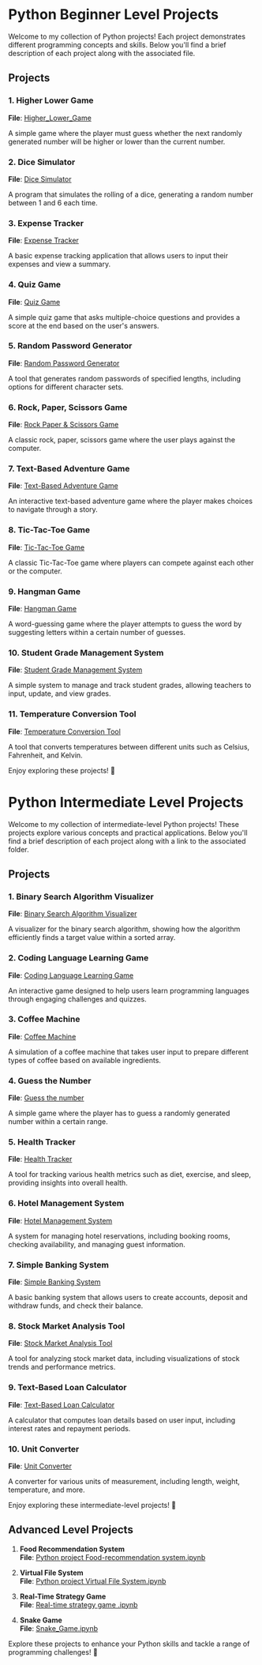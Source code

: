 # Python Beginner Level Projects

Welcome to my collection of Python projects! Each project demonstrates different programming concepts and skills. Below you'll find a brief description of each project along with the associated file.

## Projects

### 1. Higher Lower Game
**File**: [Higher_Lower_Game](./Higher%20Lower%20Game)

A simple game where the player must guess whether the next randomly generated number will be higher or lower than the current number.

### 2. Dice Simulator
**File**: [Dice Simulator](https://github.com/Bhavesh09-Coder/Python-Mini-Projects/tree/09e9ef223227370eae98b04221b73b0baea516c8/Beginner%20Projects/Dice%20Simulator)

A program that simulates the rolling of a dice, generating a random number between 1 and 6 each time.

### 3. Expense Tracker
**File**: [Expense Tracker](./Expense%20Tracker)

A basic expense tracking application that allows users to input their expenses and view a summary.

### 4. Quiz Game
**File**: [Quiz Game](./Quiz%20Game)

A simple quiz game that asks multiple-choice questions and provides a score at the end based on the user's answers.

### 5. Random Password Generator
**File**: [Random Password Generator](./Random%20Password%20Generator)

A tool that generates random passwords of specified lengths, including options for different character sets.

### 6. Rock, Paper, Scissors Game
**File**: [Rock Paper & Scissors Game](./Rock%20Paper%20&%20Scissors%20Game)

A classic rock, paper, scissors game where the user plays against the computer.

### 7. Text-Based Adventure Game
**File**: [Text-Based Adventure Game](./Text-Based%20Adventure%20Game)

An interactive text-based adventure game where the player makes choices to navigate through a story.

### 8. Tic-Tac-Toe Game
**File**: [Tic-Tac-Toe Game](./Tic-Tac-Toe%20Game)

A classic Tic-Tac-Toe game where players can compete against each other or the computer.

### 9. Hangman Game
**File**: [Hangman Game](./Hangman%20Game)

A word-guessing game where the player attempts to guess the word by suggesting letters within a certain number of guesses.

### 10. Student Grade Management System
**File**: [Student Grade Management System](./Student%20Grade%20Management%20System)

A simple system to manage and track student grades, allowing teachers to input, update, and view grades.

### 11. Temperature Conversion Tool
**File**: [Temperature Conversion Tool](./Temperature%20Conversion%20Tool)

A tool that converts temperatures between different units such as Celsius, Fahrenheit, and Kelvin.

Enjoy exploring these projects! 🚀

# Python Intermediate Level Projects

Welcome to my collection of intermediate-level Python projects! These projects explore various concepts and practical applications. Below you'll find a brief description of each project along with a link to the associated folder.

## Projects

### 1. Binary Search Algorithm Visualizer
**File**: [Binary Search Algorithm Visualizer](./Binary%20Search%20Algorithm%20Visualizer)

A visualizer for the binary search algorithm, showing how the algorithm efficiently finds a target value within a sorted array.

### 2. Coding Language Learning Game
**File**: [Coding Language Learning Game](./Coding%20Language%20Learning%20Game)

An interactive game designed to help users learn programming languages through engaging challenges and quizzes.

### 3. Coffee Machine
**File**: [Coffee Machine](./Coffee%20Machine)

A simulation of a coffee machine that takes user input to prepare different types of coffee based on available ingredients.

### 4. Guess the Number
**File**: [Guess the number](./Guess%20the%20number)

A simple game where the player has to guess a randomly generated number within a certain range.

### 5. Health Tracker
**File**: [Health Tracker](./Health%20Tracker)

A tool for tracking various health metrics such as diet, exercise, and sleep, providing insights into overall health.

### 6. Hotel Management System
**File**: [Hotel Management System](./Hotel%20Management%20System)

A system for managing hotel reservations, including booking rooms, checking availability, and managing guest information.

### 7. Simple Banking System
**File**: [Simple Banking System](./Simple%20Banking%20System)

A basic banking system that allows users to create accounts, deposit and withdraw funds, and check their balance.

### 8. Stock Market Analysis Tool
**File**: [Stock Market Analysis Tool](./Stock%20Market%20Analysis%20Tool)

A tool for analyzing stock market data, including visualizations of stock trends and performance metrics.

### 9. Text-Based Loan Calculator
**File**: [Text-Based Loan Calculator](./Text-Based%20Loan%20Calculator)

A calculator that computes loan details based on user input, including interest rates and repayment periods.

### 10. Unit Converter
**File**: [Unit Converter](./Unit%20Converter)

A converter for various units of measurement, including length, weight, temperature, and more.

Enjoy exploring these intermediate-level projects! 🚀

## Advanced Level Projects

1. **Food Recommendation System**  
   **File**: [Python project Food-recommendation system.ipynb](https://github.com/Bhavesh09-Coder/Python-Mini-Projects/tree/787e8df35fc7c368a355e3d5e6968568cbdc747c/Advanced%20level%20projects/Food-recommendation%20system)

2. **Virtual File System**  
   **File**: [Python project Virtual File System.ipynb](https://github.com/Bhavesh09-Coder/Python-Mini-Projects/tree/787e8df35fc7c368a355e3d5e6968568cbdc747c/Advanced%20level%20projects/Virtual%20File%20System)

3. **Real-Time Strategy Game**  
   **File**: [Real-time strategy game .ipynb](https://github.com/Bhavesh09-Coder/Python-Mini-Projects/tree/76f3f0d155f2c39242d1a4c407ca790a6caeefbe/Advanced%20level%20projects/Real-Time%20Strategy%20Game)

4. **Snake Game**  
   **File**: [Snake_Game.ipynb](https://github.com/Bhavesh09-Coder/Python-Mini-Projects/tree/76f3f0d155f2c39242d1a4c407ca790a6caeefbe/Advanced%20level%20projects/Snake_Game)

Explore these projects to enhance your Python skills and tackle a range of programming challenges! 🚀
